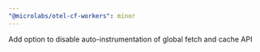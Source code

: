 ```yaml
---
"@microlabs/otel-cf-workers": minor
---
```


Add option to disable auto-instrumentation of global fetch and cache API
